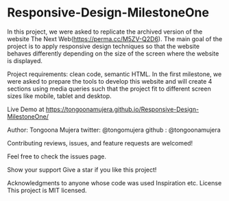 # Responsive-Design-MilestoneOne

In this project, we were asked to replicate the archived version of the website The Next Web(https://perma.cc/M5ZV-Q2D6). The main goal of the project is to apply responsive design techniques so that the website behaves differently depending on the size of the screen where the website is displayed.

Project requirements: clean code, semantic HTML. In the first milestone, we were asked to prepare the tools to develop this website and will create 4 sections using media queries such that the project fit to different screen sizes like mobile, tablet and desktop.

Live Demo at https://tongoonamujera.github.io/Responsive-Design-MilestoneOne/


Author: Tongoona Mujera
twitter: @tongomujera
github : @tongoonamujera

Contributing reviews, issues, and feature requests are welcomed!

Feel free to check the issues page.

Show your support Give a star if you like this project!

Acknowledgments to anyone whose code was used Inspiration etc. License This project is MIT licensed.

